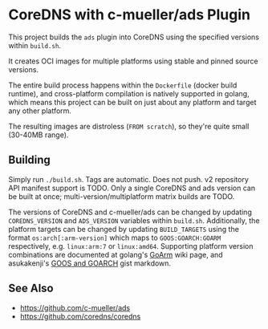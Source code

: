 # CoreDNS with c-mueller/ads Plugin

This project builds the `ads` plugin into CoreDNS
using the specified versions within `build.sh`.

It creates OCI images for multiple platforms using stable and pinned
source versions.

The entire build process happens within the `Dockerfile`
(docker build runtime), and cross-platform compilation is natively
supported in golang, which means this project can be built on just about
any platform and target any other platform.

The resulting images are distroless (`FROM scratch`), so they're quite
small (30-40MB range).

## Building
Simply run `./build.sh`.
Tags are automatic.
Does not push.
v2 repository API manifest support is TODO.
Only a single CoreDNS and ads version can be built at once;
multi-version/multiplatform matrix builds are TODO.

The versions of CoreDNS and c-mueller/ads can be changed by updating
`COREDNS_VERSION` and `ADS_VERSION` variables within `build.sh`.
Additionally, the platform targets can be changed by updating
`BUILD_TARGETS` using the format `os:arch[:arm-version]` which maps to
`GOOS:GOARCH:GOARM` respectively, e.g. `linux:arm:7` or `linux:amd64`.
Supporting platform version combinations are documented at golang's
[GoArm](https://github.com/golang/go/wiki/GoArm) wiki page, and
asukakenji's
[GOOS and GOARCH](https://gist.github.com/asukakenji/f15ba7e588ac42795f421b48b8aede63)
gist markdown.

## See Also
 - https://github.com/c-mueller/ads
 - https://github.com/coredns/coredns
